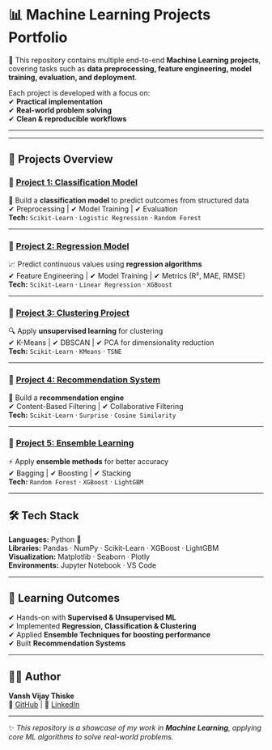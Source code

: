 # 📊 Machine Learning Projects Portfolio   

🚀 This repository contains multiple end-to-end **Machine Learning projects**,  
covering tasks such as **data preprocessing, feature engineering, model training, evaluation, and deployment**.  

Each project is developed with a focus on:  
✔ **Practical implementation**  
✔ **Real-world problem solving**  
✔ **Clean & reproducible workflows**  

---


---

## 🚀 Projects Overview  

### 🔹 [Project 1: Classification Model](./Project-1)  
📌 Build a **classification model** to predict outcomes from structured data  
✔ Preprocessing | ✔ Model Training | ✔ Evaluation  
**Tech:** `Scikit-Learn` · `Logistic Regression` · `Random Forest`  

---

### 🔹 [Project 2: Regression Model](./Project-2)  
📈 Predict continuous values using **regression algorithms**  
✔ Feature Engineering | ✔ Model Training | ✔ Metrics (R², MAE, RMSE)  
**Tech:** `Scikit-Learn` · `Linear Regression` · `XGBoost`  

---

### 🔹 [Project 3: Clustering Project](./Project-3)  
🔍 Apply **unsupervised learning** for clustering  
✔ K-Means | ✔ DBSCAN | ✔ PCA for dimensionality reduction  
**Tech:** `Scikit-Learn` · `KMeans` · `TSNE`  

---

### 🔹 [Project 4: Recommendation System](./Project-4)  
🎯 Build a **recommendation engine**  
✔ Content-Based Filtering | ✔ Collaborative Filtering  
**Tech:** `Scikit-Learn` · `Surprise` · `Cosine Similarity`  

---

### 🔹 [Project 5: Ensemble Learning](./Project-5)  
⚡ Apply **ensemble methods** for better accuracy  
✔ Bagging | ✔ Boosting | ✔ Stacking  
**Tech:** `Random Forest` · `XGBoost` · `LightGBM`  

---

## 🛠️ Tech Stack  
**Languages:** Python 🐍  
**Libraries:** Pandas · NumPy · Scikit-Learn · XGBoost · LightGBM  
**Visualization:** Matplotlib · Seaborn · Plotly  
**Environments:** Jupyter Notebook · VS Code  

---

## 📘 Learning Outcomes  
✔ Hands-on with **Supervised & Unsupervised ML**  
✔ Implemented **Regression, Classification & Clustering**  
✔ Applied **Ensemble Techniques for boosting performance**  
✔ Built **Recommendation Systems**  

---

## 👨‍💻 Author  
**Vansh Vijay Thiske**  
🔗 [GitHub](https://github.com/yourusername) | 🔗 [LinkedIn](https://linkedin.com/in/yourprofile)  

---

✨ *This repository is a showcase of my work in **Machine Learning**, applying core ML algorithms to solve real-world problems.*  

